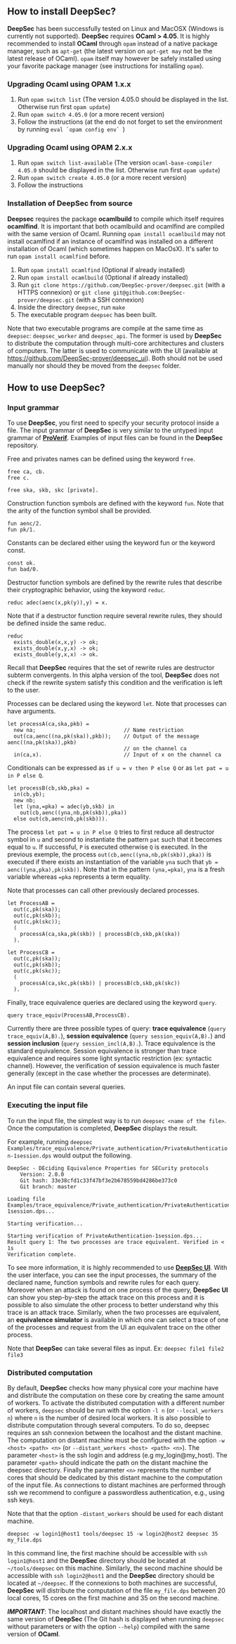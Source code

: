 ## How to install DeepSec?

**DeepSec** has been successfully tested on Linux and MacOSX (Windows is currently not supported). **DeepSec** requires **OCaml > 4.05**.  It is highly recommended to install **OCaml** through `opam` instead of a native package manager, such as `apt-get` (the latest version on `apt-get may` not be the latest release of OCaml). `opam` itself may however be safely installed using your favorite package manager (see instructions for installing `opam`).

### Upgrading Ocaml using OPAM 1.x.x

1. Run `opam switch list` (The version 4.05.0 should be displayed in the list. Otherwise run first `opam update`)
2. Run `opam switch 4.05.0` (or a more recent version)
3. Follow the instructions (at the end do not forget to set the environment by running ``eval `opam config env` ``)

### Upgrading Ocaml using OPAM 2.x.x

1. Run `opam switch list-available` (The version `ocaml-base-compiler 4.05.0` should be displayed in the list. Otherwise run first `opam update`)
2. Run `opam switch create 4.05.0` (or a more recent version)
3. Follow the instructions

### Installation of DeepSec from source

**Deepsec** requires the package **ocamlbuild** to compile which itself requires **ocamlfind**. It is important that both ocamlbuild and ocamlfind are compiled with the same version of Ocaml. Running `opam install ocamlbuild` may not install ocamlfind if an instance of ocamlfind was installed on a different installation of Ocaml (which sometimes happen on MacOsX). It's safer to run `opam install ocamlfind` before.

1. Run `opam install ocamlfind` (Optional if already installed)
2. Run `opam install ocamlbuild` (Optional if already installed)
3. Run `git clone https://github.com/DeepSec-prover/deepsec.git` (with a HTTPS connexion) or `git clone git@github.com:DeepSec-prover/deepsec.git` (with a SSH connexion)
4. Inside the directory `deepsec`, run `make`
5. The executable program `deepsec` has been built.

Note that two executable programs are compile at the same time as `deepsec`: `deepsec_worker` and `deepsec_api`. The former is used by **DeepSec** to distribute the computation through multi-core architectures and clusters of computers. The latter is used to communicate with the UI (available at https://github.com/DeepSec-prover/deepsec_ui). Both should not be used manually nor should they be moved from the `deepsec` folder.

## How to use DeepSec?

### Input grammar

To use **DeepSec**, you first need to specify your security protocol inside a file. The input grammar of **DeepSec** is very similar to the untyped input grammar of **[ProVerif](http://prosecco.gforge.inria.fr/personal/bblanche/proverif/)**. Examples of input files can be found in the **DeepSec** repository.

Free and privates names can be defined using the keyword `free`.

```
free ca, cb.
free c.

free ska, skb, skc [private].
```

Construction function symbols are defined with the keyword `fun`. Note that the arity of the function symbol shall be provided.

```
fun aenc/2.
fun pk/1.
```

Constants can be declared either using the keyword fun or the keyword const.

```
const ok.
fun bad/0.
```

Destructor function symbols are defined by the rewrite rules that describe their cryptographic behavior, using the keyword `reduc`.

```
reduc adec(aenc(x,pk(y)),y) = x.
```

Note that if a destructor function require several rewrite rules, they should be defined inside the same reduc.

```
reduc
  exists_double(x,x,y) -> ok;
  exists_double(x,y,x) -> ok;
  exists_double(y,x,x) -> ok.
```

Recall that **DeepSec** requires that the set of rewrite rules are destructor subterm convergents. In this alpha version of the tool, **DeepSec** does not check if the rewrite system satisfy this condition and the verification is left to the user.

Processes can be declared using the keyword `let`. Note that processes can have arguments.

```
let processA(ca,ska,pkb) =
  new na;                            // Name restriction
  out(ca,aenc((na,pk(ska)),pkb));    // Output of the message aenc((na,pk(ska)),pkb)
                                     // on the channel ca
  in(ca,x).                          // Input of x on the channel ca
```

Conditionals can be expressed as `if u = v then P else Q` or as `let pat = u in P else Q`.

```
let processB(cb,skb,pka) =
  in(cb,yb);
  new nb;
  let (yna,=pka) = adec(yb,skb) in
    out(cb,aenc((yna,nb,pk(skb)),pka))
  else out(cb,aenc(nb,pk(skb))).
```

The process `let pat = u in P else Q` tries  to first reduce all destructor symbol in `u` and second to instantiate the pattern `pat` such that it becomes equal to `u`. If successful, `P` is executed otherwise `Q` is executed. In the previous exemple, the process `out(cb,aenc((yna,nb,pk(skb)),pka))` is executed if there exists an instantiation of the variable `yna` such that `yb = aenc((yna,pka),pk(skb))`. Note that in the pattern `(yna,=pka)`, `yna` is a fresh variable whereas `=pka` represents a term equality.

Note that processes can call other previously declared processes.

```
let ProcessAB =
  out(c,pk(ska));
  out(c,pk(skb));
  out(c,pk(skc));
  (
    processA(ca,ska,pk(skb)) | processB(cb,skb,pk(ska))
  ).

let ProcessCB =
  out(c,pk(ska));
  out(c,pk(skb));
  out(c,pk(skc));
  (
    processA(ca,skc,pk(skb)) | processB(cb,skb,pk(skc))
  ).
```

Finally, trace equivalence queries are declared using the keyword `query`.

```
query trace_equiv(ProcessAB,ProcessCB).
```

Currently there are three possible types of query: **trace equivalence** (`query trace_equiv(A,B).`), **session equivalence** (`query session_equiv(A,B).`) and **session inclusion** (`query session_incl(A,B).`).  Trace equivalence is the standard equivalence. Session equivalence is stronger than trace equivalence and requires some light syntactic restriction (ex: syntactic channel). However, the verification of session equivalence is much faster generally (except in the case whether the processes are determinate).

An input file can contain several queries.

### Executing the input file

To run the input file, the simplest way is to run `deepsec <name of the file>`. Once the computation is completed, **DeepSec** displays the result.

For example, running `deepsec Examples/trace_equivalence/Private_authentication/PrivateAuthentication-1session.dps` would output the following.

```
DeepSec - DEciding Equivalence Properties for SECurity protocols
    Version: 2.0.0
    Git hash: 33e38cfd1c33f47bf3e2b678559bd4286be373c0
    Git branch: master

Loading file Examples/trace_equivalence/Private_authentication/PrivateAuthentication-1session.dps...

Starting verification...

Starting verification of PrivateAuthentication-1session.dps...
Result query 1: The two processes are trace equivalent. Verified in < 1s                                          
Verification complete.
```

To see more information, it is highly recommended to use **[DeepSec UI](https://github.com/DeepSec-prover/deepsec_ui)**. With the user interface, you can see the input processes, the summary of the declared name, function symbols and rewrite rules for each query. Moreover when an attack is found on one process of the query, **DeepSec UI** can show you step-by-step the attack trace on this process and it is possible to also simulate the other process to better understand why this trace is an attack trace. Similarly, when the two processes are equivalent, an **equivalence simulator** is available in which one can select a trace of one of the processes and request from the UI an equivalent trace on the other process.

Note that **DeepSec** can take several files as input. Ex: `deepsec file1 file2 file3`

### Distributed computation

By default, **DeepSec** checks how many physical core your machine have and distribute the computation on these core by creating the same amount of workers. To activate the distributed computation with a different number of workers, `deepsec` should be run with the option `-l n` (or `--local_workers n`) where `n` is the number of desired local workers. It is also possible to distribute computation through several computers. To do so, deepsec requires an ssh connexion between the localhost and the distant machine. The computation on distant machine must be configured with the option `-w <host> <path> <n>` (or `--distant_workers <host> <path> <n>`). The parameter `<host>` is the ssh login and address (e.g my_login@my_host). The parameter `<path>` should indicate the path on the distant machine the deepsec directory. Finally the parameter `<n>` represents the number of cores that should be dedicated by this distant machine to the computation of the input file. As connections to distant machines are performed through ssh we recommend to configure a passwordless authentication, e.g., using ssh keys.

Note that that the option `-distant_workers` should be used for each distant machine.

```
deepsec -w login1@host1 tools/deepsec 15 -w login2@host2 deepsec 35 my_file.dps
```

In this command line, the first machine should be accessible with `ssh login1@host1` and the **DeepSec** directory should be located at `~/tools/deepsec` on this machine. Similarly, the second machine should be accessible with `ssh login2@host1` and the **DeepSec** directory should be located at `~/deepsec`. If the connexions to both machines are successful, **DeepSec** will distribute the computation of the file `my_file.dps` between 20 local cores, 15 cores on the first machine and 35 on the second machine.

**_IMPORTANT_**: The localhost and distant machines should have exactly the same version of **DeepSec** (The Git hash is displayed when running `deepsec` without parameters or with the option `--help`) compiled with the same version of **OCaml**.

